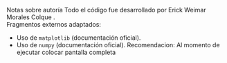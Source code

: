 Notas sobre autoría
Todo el código fue desarrollado por Erick Weimar Morales Colque .  
Fragmentos externos adaptados:
- Uso de `matplotlib` (documentación oficial).
- Uso de `numpy` (documentación oficial).
Recomendacion: Al momento de ejecutar colocar pantalla completa
